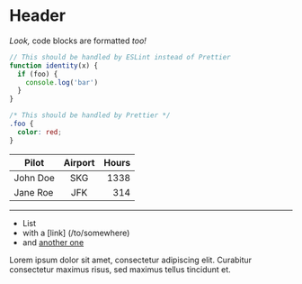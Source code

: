 # Header

_Look,_ code blocks are formatted _too!_

```js
// This should be handled by ESLint instead of Prettier
function identity(x) {
  if (foo) {
    console.log('bar')
  }
}
```

```css
/* This should be handled by Prettier */
.foo {
  color: red;
}
```

| Pilot    | Airport | Hours |
| -------- | :-----: | ----: |
| John Doe |   SKG   |  1338 |
| Jane Roe |   JFK   |   314 |

---

- List
- with a \[link] (/to/somewhere)
- and [another one][]

Lorem ipsum dolor sit amet, consectetur adipiscing elit.
Curabitur consectetur maximus risus, sed maximus tellus tincidunt et.

[another one]: http://example.com 'Example title'
